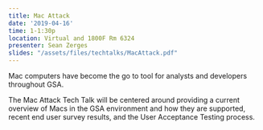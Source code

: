 ```yaml
---
title: Mac Attack
date: '2019-04-16'
time: 1-1:30p
location: Virtual and 1800F Rm 6324
presenter: Sean Zerges
slides: "/assets/files/techtalks/MacAttack.pdf"
---
```


Mac computers have become the go to tool for analysts and developers throughout GSA.

The Mac Attack Tech Talk will be centered around providing a current overview of Macs in the GSA environment and how they are supported, recent end user survey results, and the User Acceptance Testing process.
